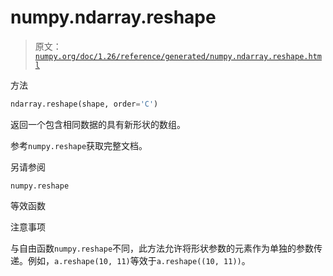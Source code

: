 # numpy.ndarray.reshape

> 原文：[`numpy.org/doc/1.26/reference/generated/numpy.ndarray.reshape.html`](https://numpy.org/doc/1.26/reference/generated/numpy.ndarray.reshape.html)

方法

```py
ndarray.reshape(shape, order='C')
```

返回一个包含相同数据的具有新形状的数组。

参考`numpy.reshape`获取完整文档。

另请参阅

`numpy.reshape`

等效函数

注意事项

与自由函数`numpy.reshape`不同，此方法允许将形状参数的元素作为单独的参数传递。例如，`a.reshape(10, 11)`等效于`a.reshape((10, 11))`。
